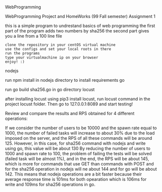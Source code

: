 WebProgramming

WebProgramming Project and HomeWorks (99 Fall semester)
Assignment 1

this is a simple program to undrestand basics of web programming the first part of the program adds two numbers by sha256 the second part gives you a line from a 100 line file

    clone the repository in your centOS virtual machine
    use the configs and set your local roots in there
    run the programs
    type your virtualmachine ip on your browser
    enjoy! :)

nodejs

run npm install in nodejs directory to install requirements
go

run go build sha256.go in go directory
locust

after installing locust using pip3 install locust, run locust command in the project locust folder. Then go to 127.0.0.1:8089 and start testing!

Review and compare the results and RPS obtained for 4 different operations:

If we consider the number of users to be 10000 and the spawn rate equal to 1000, the number of failed tasks will increase to about 30% due to the load imposed on the server, and the RPS of all these commands will be around 125. However, in this case, for sha256 command with nodejs and write using go, this value will be about 130 By reducing the number of users to 1000 and spawn rate to 100, the problem of failing the tests will be solved (failed task will be almost 1%), and in the end, the RPS will be about 145, which is more for commands that use GET than commands with POST and for the sha256 operation in nodejs will ne about 144 and for go will be about 142. This means that nodejs operations are a bit faster because their average response time is 101ms for both opearation which is 106ms for write and 109ms for sha256 operations in go.
